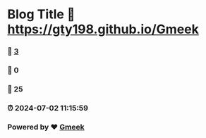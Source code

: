 # Blog Title :link: https://gty198.github.io/Gmeek 
### :page_facing_up: [3](https://gty198.github.io/Gmeek/tag.html) 
### :speech_balloon: 0 
### :hibiscus: 25 
### :alarm_clock: 2024-07-02 11:15:59 
### Powered by :heart: [Gmeek](https://github.com/Meekdai/Gmeek)
